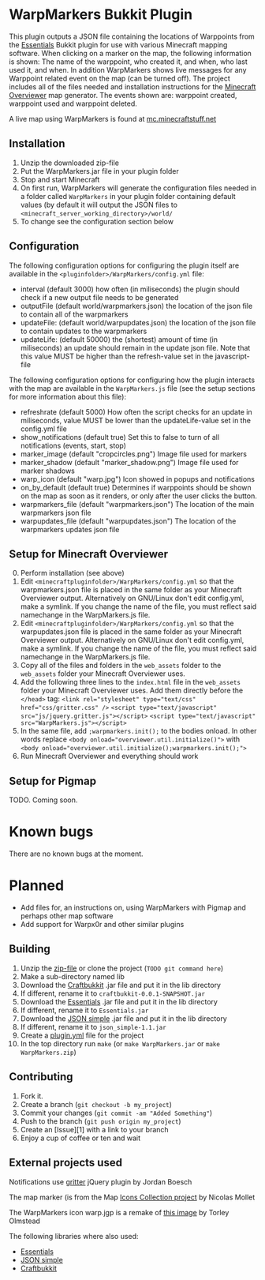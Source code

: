 WarpMarkers Bukkit Plugin
=========================

This plugin outputs a JSON file containing the locations of Warppoints
from the [Essentials](http://ess.khhq.net/wiki/Main_Page) Bukkit
plugin for use with various Minecraft mapping software. When clicking
on a marker on the map, the following information is shown: The name
of the warppoint, who created it, and when, who last used it, and
when. In addition WarpMarkers shows live messages for any Warppoint
related event on the map (can be turned off). The project includes all
of the files needed and installation instructions for the [Minecraft
Overviewer](https://github.com/brownan/Minecraft-Overviewer) map
generator. The events shown are: warppoint created, warppoint used and
warppoint deleted.

A live map using WarpMarkers is found at
[mc.minecraftstuff.net](http://mc.minecraftstuff.net)

Installation
------------

1. Unzip the downloaded zip-file
2. Put the WarpMarkers.jar file in your plugin folder
3. Stop and start Minecraft
4. On first run, WarpMarkers will generate the configuration files
needed in a folder called `WarpMarkers` in your plugin folder
containing default values (by default it will output the JSON
files to `<minecraft_server_working_directory>/world/`
5. To change see the configuration section below

Configuration
-------------

The following configuration options for configuring the plugin itself
are available in the `<pluginfolder>/WarpMarkers/config.yml` file:

* interval (default 3000) how often (in miliseconds) the plugin should
  check if a new output file needs to be generated
* outputFile (default world/warpmarkers.json) the location of the json
  file to contain all of the warpmarkers
* updateFile: (default world/warpupdates.json) the location of the
  json file to contain updates to the warpmarkers
* updateLife: (default 50000) the (shortest) amount of time (in
  miliseconds) an update should remain in the update json file. Note
  that this value MUST be higher than the refresh-value set in the
  javascript-file

The following configuration options for configuring how the plugin
interacts with the map are available in the `WarpMarkers.js` file (see
the setup sections for more information about this file):

* refreshrate (default 5000) How often the script checks for an update
  in miliseconds, value MUST be lower than the updateLife-value set
  in the config.yml file
* show_notifications (default true) Set this to false to turn of all
  notifications (events, start, stop)
* marker_image (default "cropcircles.png") Image file used for markers
* marker_shadow (default "marker_shadow.png") Image file used for
  marker shadows
* warp_icon (default "warp.jpg") Icon showed in popups and
  notifications
* on_by_default (default true) Determines if warppoints should be
  shown on the map as soon as it renders, or only after the user
  clicks the button.
* warpmarkers_file (default "warpmarkers.json") The location of the
  main warpmarkers json file
* warpupdates_file (default "warpupdates.json") The location of the
  warpmarkers updates json file

Setup for Minecraft Overviewer
------------------------------

0. Perform installation (see above)
1. Edit `<minecraftpluginfolder>/WarpMarkers/config.yml` so that the
warpmarkers.json file is placed in the same folder as your Minecraft
Overviewer output. Alternatively on GNU/Linux don't edit config.yml,
make a symlink. If you change the name of the file, you must reflect
said namechange in the WarpMarkers.js file.
2. Edit `<minecraftpluginfolder>/WarpMarkers/config.yml` so that the
warpupdates.json file is placed in the same folder as your Minecraft
Overviewer output. Alternatively on GNU/Linux don't edit config.yml,
make a symlink. If you change the name of the file, you must reflect
said namechange in the WarpMarkers.js file.
3. Copy all of the files and folders in the `web_assets` folder to the
`web_assets` folder your Minecraft Overviewer uses.
4. Add the following three lines to the `index.html` file in the
`web_assets` folder your Minecraft Overviewer uses. Add them directly
before the `</head>` tag:
`<link rel="stylesheet" type="text/css" href="css/gritter.css" />`
`<script type="text/javascript" src="js/jquery.gritter.js"></script>`
`<script type="text/javascript" src="WarpMarkers.js"></script>`	
5. In the same file, add `;warpmarkers.init();` to the bodies
onload. In other words replace
`<body onload="overviewer.util.initialize()">` with
`<body onload="overviewer.util.initialize();warpmarkers.init();">`
6. Run Minecraft Overviewer and everything should work

Setup for Pigmap
----------------

TODO. Coming soon. 

Known bugs
==========

There are no known bugs at the moment.

Planned
=======

* Add files for, an instructions on, using WarpMarkers with Pigmap and
  perhaps other map software
* Add support for Warpx0r and other similar plugins

Building
--------

1. Unzip the [zip-file]() or clone the project (`TODO git command
here`)
2. Make a sub-directory named lib
3. Download the [Craftbukkit](http://bukkit.org) .jar file and put it in the lib
directory
4. If different, rename it to `craftbukkit-0.0.1-SNAPSHOT.jar`
5. Download the [Essentials](http://ess.khhq.net/wiki/Main_Page) .jar
file and put it in the lib directory
6. If different, rename it to `Essentials.jar`
7. Download the [JSON simple](http://code.google.com/p/json-simple/)
.jar file and put it in the lib directory
8. If different, rename it to `json_simple-1.1.jar`
9. Create a [plugin.yml](http://wiki.bukkit.org/Plugin_YAML) file for
the project
10. In the top directory run `make` (or `make WarpMarkers.jar` or `make
WarpMarkers.zip`)

Contributing
------------

1. Fork it.
2. Create a branch (`git checkout -b my_project`)
3. Commit your changes (`git commit -am "Added Something"`)
4. Push to the branch (`git push origin my_project`)
5. Create an [Issue][1] with a link to your branch
6. Enjoy a cup of coffee or ten and wait

External projects used
----------------------

Notifications use
[gritter](http://boedesign.com/blog/2009/07/11/growl-for-jquery-gritter)
jQuery plugin by Jordan Boesch 

The map marker (is from the Map [Icons Collection
project](http://mapicons.nicolasmollet.com) by Nicolas Mollet 

The WarpMarkers icon warp.jgp is a remake of [this
image](http://www.flickr.com/photos/torley/2508514525/in/photostream/)
by Torley Olmstead

The following libraries where also used:
* [Essentials](http://ess.khhq.net/wiki/Main_Page)
* [JSON simple](http://code.google.com/p/json-simple/)
* [Craftbukkit](http://bukkit.org)